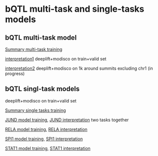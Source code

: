 # bQTL multi-task and single-tasks models
## bQTL multi-task model
[Summary multi-task training](bQTL_18_08_24.tsv)

[interpretation1](modisco.run1/tfmodisco-visualization-bQTL-GM12878.ipynb) deeplift+modisco on train+valid set

[interpretation2](modisco.run2/tfmodisco-visualization-bQTL-GM12878.ipynb) deeplift+modisco on 1k around summits excluding chr1 (in progress)

## bQTL singl-task models

deeplift+modisco on train+valid set

[Summary single tasks training](single_tasks_18_08_25.tsv)

[JUND model training](../../JUND/JUND_GM12878_18_08_25/JUND_GM12878_18_08_25.tsv), 
[JUND interpretation](../../JUND/JUND_GM12878_18_08_25/modisco.run1/tfmodisco-visualization-JUND-GM12878.ipynb) two tasks together

[RELA model training](../../RELA/RELA_GM12878_18_08_25/RELA_GM12878_18_08_25.tsv), 
[RELA interpretation](../../RELA/RELA_GM12878_18_08_25/modisco.run2/tfmodisco-visualization-RELA-GM12878.ipynb)

[SPI1 model training](../../SPI1/SPI1_GM12878_18_08_25/SPI1_GM12878_18_08_25.tsv),
[SPI1 interpretation](../../SPI1/SPI1_GM12878_18_08_25/modisco.run1/tfmodisco-visualization-SPI1-GM12878.ipynb)

[STAT1 model training](../../STAT1/STAT1_GM12878_18_08_25/STAT1_GM12878_18_08_25.tsv),
[STAT1 interpretation](../../STAT1/STAT1_GM12878_18_08_25/modisco.run2/tfmodisco-visualization-STAT1-GM12878.ipynb)

